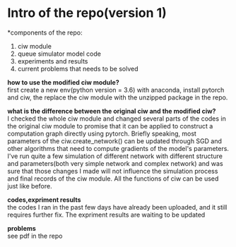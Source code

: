 #  Intro of the repo(version 1)  
  *components of the repo:  
  1. ciw module  
  2. queue simulator model code  
  3. experiments and results  
  4. current problems that needs to be solved  

__how to use the modified ciw module?__  
first create a new env(python version = 3.6) with anaconda, install pytorch and ciw, the replace the ciw module with the unzipped package in the repo.  

__what is the difference between the original ciw and the modified ciw?__  
I checked the whole ciw module and changed several parts of the codes in the original ciw module to promise that it can be applied to construct a computation graph directly using pytorch. Briefly speaking, most parameters of the ciw.create_network() can be updated through SGD and other algorithms that need to compute gradients of the model's parameters. I've run quite a few simulation of different network with different structure and parameters(both very simple network and complex network) and was sure that those changes I made will not influence the simulation process and final records of the ciw module. All the functions of ciw can be used just like before.  


__codes,expriment results__  
the codes I ran in the past few days have already been uploaded, and it still requires further fix. The expriment results are waiting to be updated  

__problems__  
see pdf in the repo







